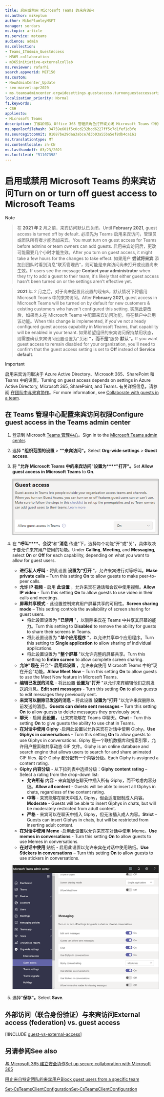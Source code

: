```yaml
---
title: 启用或禁用 Microsoft Teams 的来宾访问
ms.author: mikeplum
author: MikePlumleyMSFT
manager: serdars
ms.topic: article
ms.service: msteams
audience: admin
ms.collection:
- Teams_ITAdmin_GuestAccess
- M365-collaboration
- m365initiative-externalcollab
ms.reviewer: rafarhi
search.appverid: MET150
ms.custom:
- NewAdminCenter_Update
- seo-marvel-apr2020
- ms.teamsadmincenter.orgwidesettings.guestaccess.turnonguestaccessarticle
localization_priority: Normal
f1.keywords:
- CSH
appliesto:
- Microsoft Teams
description: 了解如何以 Office 365 管理员角色打开或关闭 Microsoft Teams 中的来宾访问功能。
ms.openlocfilehash: 34759e601f5c0cd232bcd6227ff5c7d1fef1d3fe
ms.sourcegitcommit: 01087be29daa3abce7d3b03a55ba5ef8db4ca161
ms.translationtype: MT
ms.contentlocale: zh-CN
ms.lasthandoff: 03/23/2021
ms.locfileid: "51107398"
---
```

# <a name="turn-on-or-turn-off-guest-access-to-microsoft-teams"></a><span data-ttu-id="cec58-103">启用或禁用 Microsoft Teams 的来宾访问</span><span class="sxs-lookup"><span data-stu-id="cec58-103">Turn on or turn off guest access to Microsoft Teams</span></span>

> [!Note]

> <span data-ttu-id="cec58-104">在 **2021 年 2** 月之前，来宾访问默认已关闭。</span><span class="sxs-lookup"><span data-stu-id="cec58-104">Until **February 2021**, guest access is turned off by default.</span></span> <span data-ttu-id="cec58-105">必须先为 Teams 启用来宾访问，管理员或团队所有者才能添加来宾。</span><span class="sxs-lookup"><span data-stu-id="cec58-105">You must turn on guest access for Teams before admins or team owners can add guests.</span></span> <span data-ttu-id="cec58-106">启用来宾访问后，更改可能需要几个小时才能生效。</span><span class="sxs-lookup"><span data-stu-id="cec58-106">After you turn on guest access, it might take a few hours for the changes to take effect.</span></span> <span data-ttu-id="cec58-107">如果用户 **尝试将来宾** 添加到团队时看到消息"联系管理员"，则可能是来宾访问尚未打开或设置尚未生效。</span><span class="sxs-lookup"><span data-stu-id="cec58-107">If users see the message **Contact your administrator** when they try to add a guest to their team, it's likely that either guest access hasn't been turned on or the settings aren't effective yet.</span></span>

> <span data-ttu-id="cec58-108">**2021** 年 2 月之后，对于尚未配置此设置的现有&，默认情况下将启用 Microsoft Teams 中的来宾访问。</span><span class="sxs-lookup"><span data-stu-id="cec58-108">After **February 2021**, guest access in Microsoft Teams will be turned on by default for new customers & existing customers who haven't configured this setting.</span></span> <span data-ttu-id="cec58-109">实施此更改后，如果尚未在 Microsoft Teams 中配置来宾访问功能，将在租户中启用该功能。</span><span class="sxs-lookup"><span data-stu-id="cec58-109">When this change is implemented, if you've not already configured guest access capability in Microsoft Teams, that capability will be enabled in your tenant.</span></span> <span data-ttu-id="cec58-110">如果希望组织的来宾访问保持禁用状态，则需要确认来宾访问设置设置为"关闭 **"，而不是**"服务 **默认"。**</span><span class="sxs-lookup"><span data-stu-id="cec58-110">If you want guest access to remain disabled for your organization, you'll need to confirm that the guest access setting is set to **Off** instead of **Service default**.</span></span>

> [!IMPORTANT]
> <span data-ttu-id="cec58-111">启用来宾访问取决于 Azure Active Directory、Microsoft 365、SharePoint 和 Teams 中的设置。</span><span class="sxs-lookup"><span data-stu-id="cec58-111">Turning on guest access depends on settings in Azure Active Directory, Microsoft 365, SharePoint, and Teams.</span></span> <span data-ttu-id="cec58-112">有关详细信息，请参阅 [在团队中与来宾协作](/microsoft-365/solutions/collaborate-as-team)。</span><span class="sxs-lookup"><span data-stu-id="cec58-112">For more information, see [Collaborate with guests in a team](/microsoft-365/solutions/collaborate-as-team).</span></span>

## <a name="configure-guest-access-in-the-teams-admin-center"></a><span data-ttu-id="cec58-113">在 Teams 管理中心配置来宾访问权限</span><span class="sxs-lookup"><span data-stu-id="cec58-113">Configure guest access in the Teams admin center</span></span>

1. <span data-ttu-id="cec58-114">登录到 Microsoft [Teams 管理中心](https://admin.teams.microsoft.com/)。</span><span class="sxs-lookup"><span data-stu-id="cec58-114">Sign in to the [Microsoft Teams admin center](https://admin.teams.microsoft.com/).</span></span>

2. <span data-ttu-id="cec58-115">选择 **"组织范围的设置**  >  **""来宾访问"。**</span><span class="sxs-lookup"><span data-stu-id="cec58-115">Select **Org-wide settings** > **Guest access**.</span></span>

3. <span data-ttu-id="cec58-116">将 **"允许 Microsoft Teams 中的来宾访问"设置为\*\*\*\*"打开"。**</span><span class="sxs-lookup"><span data-stu-id="cec58-116">Set **Allow guest access in Microsoft Teams** to **On**.</span></span>

    ![<span data-ttu-id="cec58-117">"允许来宾访问"开关设置为"开"</span><span class="sxs-lookup"><span data-stu-id="cec58-117">Allow guest access switch set to On</span></span> ](media/guest-access-setting.png)

4. <span data-ttu-id="cec58-118">在 **"呼叫\*\*\*\*、会议**"和"**消息** 传送"下，选择每个功能"开"或"关"，具体取决于要允许来宾用户使用的功能。</span><span class="sxs-lookup"><span data-stu-id="cec58-118">Under **Calling**, **Meeting**, and **Messaging**, select **On** or **Off** for each capability, depending on what you want to allow for guest users.</span></span>

      - <span data-ttu-id="cec58-119">**进行私人呼叫** - 将此设置 **设置为"打开** "，允许来宾进行对等呼叫。</span><span class="sxs-lookup"><span data-stu-id="cec58-119">**Make private calls** – Turn this setting **On** to allow guests to make peer-to-peer calls.</span></span>
      - <span data-ttu-id="cec58-120">**允许 IP 视频** - 启用 **此设置** ，允许来宾在通话和会议中使用视频。</span><span class="sxs-lookup"><span data-stu-id="cec58-120">**Allow IP video** - Turn this setting **On** to allow guests to use video in their calls and meetings.</span></span>
      - <span data-ttu-id="cec58-121">**屏幕共享模式** - 此设置控制来宾用户屏幕共享的可用性。</span><span class="sxs-lookup"><span data-stu-id="cec58-121">**Screen sharing mode** – This setting controls the availability of screen sharing for guest users.</span></span>
          - <span data-ttu-id="cec58-122">将此设置设置为 **"已禁用** "，以删除来宾在 Teams 中共享其屏幕的能力。</span><span class="sxs-lookup"><span data-stu-id="cec58-122">Turn this setting to **Disabled** to remove the ability for guests to share their screens in Teams.</span></span>
          - <span data-ttu-id="cec58-123">将此设置设置为 **"单个应用程序** "，以允许共享单个应用程序。</span><span class="sxs-lookup"><span data-stu-id="cec58-123">Turn this setting to **Single application** to allow sharing of individual applications.</span></span>
          - <span data-ttu-id="cec58-124">将此设置设置为 **"整个屏幕** "以允许完整的屏幕共享。</span><span class="sxs-lookup"><span data-stu-id="cec58-124">Turn this setting to **Entire screen** to allow complete screen sharing.</span></span>
      - <span data-ttu-id="cec58-125">**允许"现在** 开会"- **启用此设置** ，允许来宾使用 Microsoft Teams 中的"现在开会"功能。</span><span class="sxs-lookup"><span data-stu-id="cec58-125">**Allow Meet Now** – Turn this setting **On** to allow guests to use the Meet Now feature in Microsoft Teams.</span></span>
      - <span data-ttu-id="cec58-126">**编辑已发送的消息** - 将此设置 **设置为"打开** "以允许来宾编辑他们之前发送的消息。</span><span class="sxs-lookup"><span data-stu-id="cec58-126">**Edit sent messages** - Turn this setting **On** to allow guests to edit messages they previously sent.</span></span>
      - <span data-ttu-id="cec58-127">**来宾可以删除已发送的消息** – 将此设置 **设置为"打开** "以允许来宾删除以前发送的消息。</span><span class="sxs-lookup"><span data-stu-id="cec58-127">**Guests can delete sent messages** – Turn this setting **On** to allow guests to delete messages they previously sent.</span></span>
      - <span data-ttu-id="cec58-128">**聊天** - 启用 **此设置，** 让来宾能够在 Teams 中聊天。</span><span class="sxs-lookup"><span data-stu-id="cec58-128">**Chat** – Turn this setting **On** to give guests the ability to use chat in Teams.</span></span>
      - <span data-ttu-id="cec58-129">**在对话中使用 Giphy** -启用此设置以允许来宾在对话中使用 Giphy。</span><span class="sxs-lookup"><span data-stu-id="cec58-129">**Use Giphys in conversations** – Turn this setting **On** to allow guests to use Giphys in conversations.</span></span> <span data-ttu-id="cec58-130">Giphy 是一个联机数据库和搜索引擎，允许用户搜索和共享动态 GIF 文件。</span><span class="sxs-lookup"><span data-stu-id="cec58-130">Giphy is an online database and search engine that allows users to search for and share animated GIF files.</span></span> <span data-ttu-id="cec58-131">每个 Giphy 都分配有一个内容分级。</span><span class="sxs-lookup"><span data-stu-id="cec58-131">Each Giphy is assigned a content rating.</span></span>
      - <span data-ttu-id="cec58-132">**Giphy 内容分级** - 从下拉列表中选择分级：</span><span class="sxs-lookup"><span data-stu-id="cec58-132">**Giphy content rating** –  Select a rating from the drop-down list:</span></span>
          - <span data-ttu-id="cec58-133">**允许所有** 内容 - 来宾能够在聊天中插入所有 Giphy，而不考虑内容分级。</span><span class="sxs-lookup"><span data-stu-id="cec58-133">**Allow all content** - Guests will be able to insert all Giphys in chats, regardless of the content rating.</span></span>
          - <span data-ttu-id="cec58-134">**中等** - 来宾能够在聊天中插入 Giphy，但会适度限制成人内容。</span><span class="sxs-lookup"><span data-stu-id="cec58-134">**Moderate** - Guests will be able to insert Giphys in chats, but will be moderately restricted from adult content.</span></span>
          - <span data-ttu-id="cec58-135">**严格** - 来宾可以在聊天中插入 Giphy，但无法插入成人内容。</span><span class="sxs-lookup"><span data-stu-id="cec58-135">**Strict** – Guests can insert Giphys in chats, but will be restricted from inserting adult content.</span></span>
      - <span data-ttu-id="cec58-136">**在对话中使用 Meme** -启用此设置以允许来宾在对话中使用 Meme。</span><span class="sxs-lookup"><span data-stu-id="cec58-136">**Use memes in conversations** - Turn this setting **On** to allow guests to use Memes in conversations.</span></span>
      - <span data-ttu-id="cec58-137">**在对话中使用** 贴纸 - 启用此设置以允许来宾在对话中使用贴纸。</span><span class="sxs-lookup"><span data-stu-id="cec58-137">**Use Stickers in conversations** – Turn this setting **On** to allow guests to use stickers in conversations.</span></span>

    ![Teams 中的来宾权限设置](media/manage-guest-access-image1.png)

5. <span data-ttu-id="cec58-139">选择"**保存"。**</span><span class="sxs-lookup"><span data-stu-id="cec58-139">Select **Save**.</span></span>

## <a name="external-access-federation-vs-guest-access"></a><span data-ttu-id="cec58-140">外部访问（联合身份验证）与来宾访问</span><span class="sxs-lookup"><span data-stu-id="cec58-140">External access (federation) vs. guest access</span></span>

[!INCLUDE [guest-vs-external-access](includes/guest-vs-external-access.md)]

## <a name="see-also"></a><span data-ttu-id="cec58-141">另请参阅</span><span class="sxs-lookup"><span data-stu-id="cec58-141">See also</span></span>

[<span data-ttu-id="cec58-142">与 Microsoft 365 建立安全协作</span><span class="sxs-lookup"><span data-stu-id="cec58-142">Set up secure collaboration with Microsoft 365</span></span>](/microsoft-365/solutions/setup-secure-collaboration-with-teams)

[<span data-ttu-id="cec58-143">阻止来自特定团队的来宾用户</span><span class="sxs-lookup"><span data-stu-id="cec58-143">Block guest users from a specific team</span></span>](/microsoft-365/solutions/per-group-guest-access)

[<span data-ttu-id="cec58-144">Set-CsTeamsClientConfiguration</span><span class="sxs-lookup"><span data-stu-id="cec58-144">Set-CsTeamsClientConfiguration</span></span>](/powershell/module/skype/set-csteamsclientconfiguration)